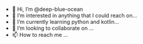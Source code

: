 - 👋 Hi, I’m @deep-blue-ocean
- 👀 I’m interested in anything that I could reach on...
- 🌱 I’m currently learning python and kotlin...
- 💞️ I’m looking to collaborate on ...
- 📫 How to reach me ...

<!---
deep-blue-ocean/deep-blue-ocean is a ✨ special ✨ repository because its `README.md` (this file) appears on your GitHub profile.
You can click the Preview link to take a look at your changes.
--->
